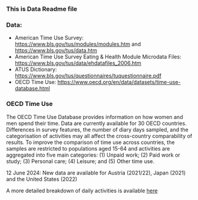### This is Data Readme file

### Data: 
- American Time Use Survey: https://www.bls.gov/tus/modules/modules.htm and https://www.bls.gov/tus/data.htm
- American Time Use Survey Eating & Health Module Microdata Files: https://www.bls.gov/tus/data/ehdatafiles_2006.htm
- ATUS Dictionary: https://www.bls.gov/tus/questionnaires/tuquestionnaire.pdf
- OECD Time Use: https://www.oecd.org/en/data/datasets/time-use-database.html

### OECD Time Use  

The OECD Time Use Database provides information on how women and men spend their time. Data are currently available for 30 OECD countries. Differences in survey features, the number of diary days sampled, and the categorisation of activities may all affect the cross-country comparability of results. To improve the comparison of time use across countries, the samples are restricted to populations aged 15-64 and activities are aggregated into five main categories: (1) Unpaid work; (2) Paid work or study; (3) Personal care; (4) Leisure; and (5) Other time use.  

12 June 2024: New data are available for Austria (2021/22), Japan (2021) and the United States (2022)  

A more detailed breakdown of daily activities is available [here](https://github.com/bb-github74/NearDecomposition/blob/main/Data/OECD-time-use-database-updates.xlsx)
